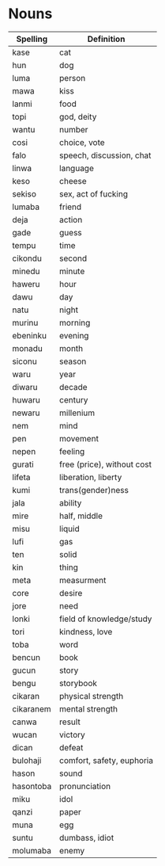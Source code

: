 # Nouns

| Spelling | Definition |
|----------|------------|
| kase | cat |
| hun | dog |
| luma | person |
| mawa | kiss |
| lanmi | food |
| topi | god, deity |
| wantu | number |
| cosi | choice, vote |
| falo | speech, discussion, chat |
| linwa | language |
| keso | cheese |
| sekiso | sex, act of fucking |
| lumaba | friend |
| deja | action |
| gade | guess |
| tempu | time |
| cikondu | second |
| minedu | minute |
| haweru | hour |
| dawu | day |
| natu | night |
| murinu | morning |
| ebeninku | evening |
| monadu | month |
| siconu | season |
| waru | year |
| diwaru | decade |
| huwaru | century |
| newaru | millenium |
| nem | mind |
| pen | movement |
| nepen | feeling |
| gurati | free (price), without cost |
| lifeta | liberation, liberty |
| kumi | trans(gender)ness |
| jala | ability |
| mire | half, middle |
| misu | liquid |
| lufi | gas |
| ten | solid |
| kin | thing |
| meta | measurment |
| core | desire |
| jore | need |
| lonki | field of knowledge/study |
| tori | kindness, love |
| toba | word |
| bencun | book |
| gucun | story |
| bengu | storybook |
| cikaran | physical strength |
| cikaranem | mental strength |
| canwa | result |
| wucan | victory |
| dican | defeat |
| bulohaji | comfort, safety, euphoria |
| hason | sound |
| hasontoba | pronunciation |
| miku | idol |
| qanzi | paper |
| muna | egg |
| suntu | dumbass, idiot |
| molumaba | enemy |